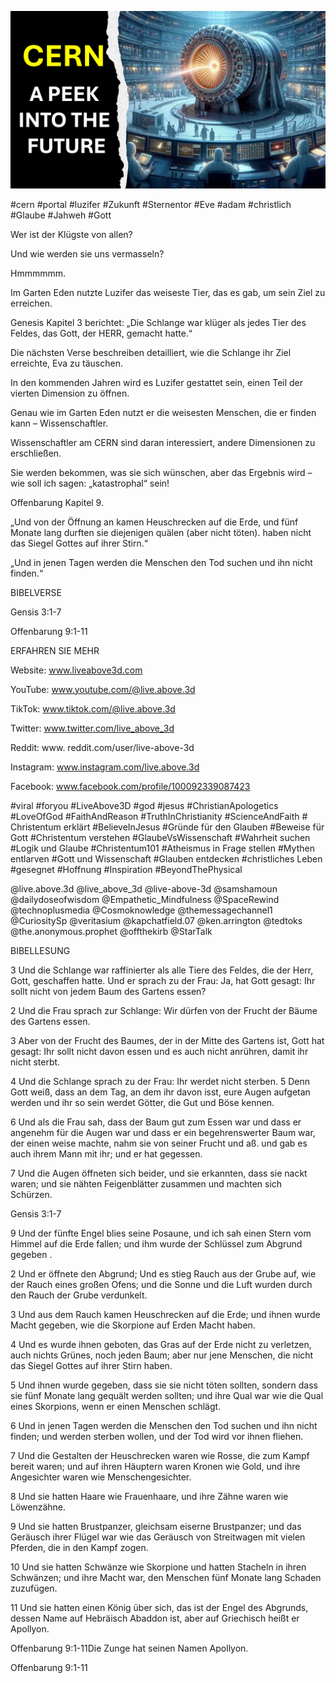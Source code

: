 ![Video cover image](../cover.jpg "cover photo")

#cern #portal #luzifer #Zukunft #Sternentor #Eve #adam #christlich #Glaube #Jahweh #Gott

Wer ist der Klügste von allen?

Und wie werden sie uns vermasseln?

Hmmmmmm.

Im Garten Eden nutzte Luzifer das weiseste Tier, das es gab, um sein Ziel zu erreichen.

Genesis Kapitel 3 berichtet: „Die Schlange war klüger als jedes Tier des Feldes, das Gott, der HERR, gemacht hatte.“

Die nächsten Verse beschreiben detailliert, wie die Schlange ihr Ziel erreichte, Eva zu täuschen.

In den kommenden Jahren wird es Luzifer gestattet sein, einen Teil der vierten Dimension zu öffnen.

Genau wie im Garten Eden nutzt er die weisesten Menschen, die er finden kann – Wissenschaftler.

Wissenschaftler am CERN sind daran interessiert, andere Dimensionen zu erschließen.

Sie werden bekommen, was sie sich wünschen, aber das Ergebnis wird – wie soll ich sagen: „katastrophal“ sein!

Offenbarung Kapitel 9.

„Und von der Öffnung an kamen Heuschrecken auf die Erde, und fünf Monate lang durften sie diejenigen quälen (aber nicht töten). haben nicht das Siegel Gottes auf ihrer Stirn.“

„Und in jenen Tagen werden die Menschen den Tod suchen und ihn nicht finden.“

BIBELVERSE

Gensis 3:1-7

Offenbarung 9:1-11

ERFAHREN SIE MEHR 

Website: www.liveabove3d.com

YouTube: www.youtube.com/@live.above.3d

TikTok: www.tiktok.com/@live.above.3d

Twitter: www.twitter.com/live_above_3d

Reddit: www. reddit.com/user/live-above-3d

Instagram: www.instagram.com/live.above.3d

Facebook: www.facebook.com/profile/100092339087423

#viral #foryou #LiveAbove3D #god #jesus #ChristianApologetics #LoveOfGod #FaithAndReason #TruthInChristianity #ScienceAndFaith # Christentum erklärt #BelieveInJesus #Gründe für den Glauben #Beweise für Gott #Christentum verstehen #GlaubeVsWissenschaft #Wahrheit suchen #Logik und Glaube #Christentum101 #Atheismus in Frage stellen #Mythen entlarven #Gott und Wissenschaft #Glauben entdecken #christliches Leben #gesegnet #Hoffnung #Inspiration #BeyondThePhysical

@live.above.3d @live_above_3d @live-above-3d @samshamoun @dailydoseofwisdom @Empathetic_Mindfulness @SpaceRewind @technoplusmedia @Cosmoknowledge @themessagechannel1 @CuriositySp @veritasium @kapchatfield.07 @ken.arrington @tedtoks @the.anonymous.prophet @offthekirb @StarTalk 

BIBELLESUNG

3 Und die Schlange war raffinierter als alle Tiere des Feldes, die der Herr, Gott, geschaffen hatte. Und er sprach zu der Frau: Ja, hat Gott gesagt: Ihr sollt nicht von jedem Baum des Gartens essen?

2 Und die Frau sprach zur Schlange: Wir dürfen von der Frucht der Bäume des Gartens essen.

3 Aber von der Frucht des Baumes, der in der Mitte des Gartens ist, Gott hat gesagt: Ihr sollt nicht davon essen und es auch nicht anrühren, damit ihr nicht sterbt.

4 Und die Schlange sprach zu der Frau: Ihr werdet nicht sterben. 5 Denn Gott weiß, dass an dem Tag, an dem ihr davon isst, eure Augen aufgetan werden und ihr so ​​sein werdet Götter, die Gut und Böse kennen.

6 Und als die Frau sah, dass der Baum gut zum Essen war und dass er angenehm für die Augen war und dass er ein begehrenswerter Baum war, der einen weise machte, nahm sie von seiner Frucht und aß. und gab es auch ihrem Mann mit ihr; und er hat gegessen.

7 Und die Augen öffneten sich beider, und sie erkannten, dass sie nackt waren; und sie nähten Feigenblätter zusammen und machten sich Schürzen.

Gensis 3:1-7

9 Und der fünfte Engel blies seine Posaune, und ich sah einen Stern vom Himmel auf die Erde fallen; und ihm wurde der Schlüssel zum Abgrund gegeben .

2 Und er öffnete den Abgrund; Und es stieg Rauch aus der Grube auf, wie der Rauch eines großen Ofens; und die Sonne und die Luft wurden durch den Rauch der Grube verdunkelt.

3 Und aus dem Rauch kamen Heuschrecken auf die Erde; und ihnen wurde Macht gegeben, wie die Skorpione auf Erden Macht haben.

4 Und es wurde ihnen geboten, das Gras auf der Erde nicht zu verletzen, auch nichts Grünes, noch jeden Baum; aber nur jene Menschen, die nicht das Siegel Gottes auf ihrer Stirn haben.

5 Und ihnen wurde gegeben, dass sie sie nicht töten sollten, sondern dass sie fünf Monate lang gequält werden sollten; und ihre Qual war wie die Qual eines Skorpions, wenn er einen Menschen schlägt.

6 Und in jenen Tagen werden die Menschen den Tod suchen und ihn nicht finden; und werden sterben wollen, und der Tod wird vor ihnen fliehen.

7 Und die Gestalten der Heuschrecken waren wie Rosse, die zum Kampf bereit waren; und auf ihren Häuptern waren Kronen wie Gold, und ihre Angesichter waren wie Menschengesichter.

8 Und sie hatten Haare wie Frauenhaare, und ihre Zähne waren wie Löwenzähne.

9 Und sie hatten Brustpanzer, gleichsam eiserne Brustpanzer; und das Geräusch ihrer Flügel war wie das Geräusch von Streitwagen mit vielen Pferden, die in den Kampf zogen.

10 Und sie hatten Schwänze wie Skorpione und hatten Stacheln in ihren Schwänzen; und ihre Macht war, den Menschen fünf Monate lang Schaden zuzufügen.

11 Und sie hatten einen König über sich, das ist der Engel des Abgrunds, dessen Name auf Hebräisch Abaddon ist, aber auf Griechisch heißt er Apollyon.

Offenbarung 9:1-11Die Zunge hat seinen Namen Apollyon.

Offenbarung 9:1-11